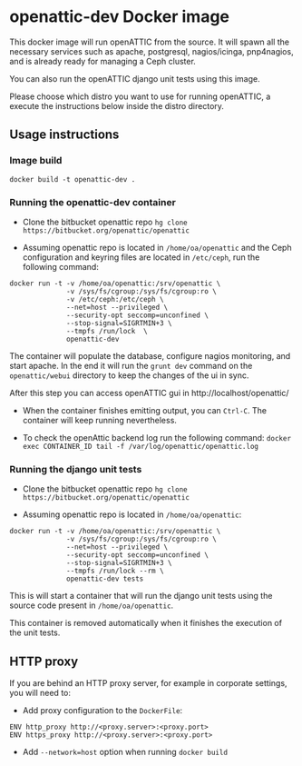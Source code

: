 # openattic-dev Docker image

This docker image will run openATTIC from the source. It will spawn all the
necessary services such as apache, postgresql, nagios/icinga, pnp4nagios, and
is already ready for managing a Ceph cluster.

You can also run the openATTIC django unit tests using this image.

Please choose which distro you want to use for running openATTIC, a execute
the instructions below inside the distro directory.

## Usage instructions

### Image build

`docker build -t openattic-dev .`

### Running the openattic-dev container

* Clone the bitbucket openattic repo
`hg clone https://bitbucket.org/openattic/openattic`

* Assuming openattic repo is located in `/home/oa/openattic` and the Ceph
configuration and keyring files are located in `/etc/ceph`, run the following
command:
```
docker run -t -v /home/oa/openattic:/srv/openattic \
		      -v /sys/fs/cgroup:/sys/fs/cgroup:ro \
		      -v /etc/ceph:/etc/ceph \
		      --net=host --privileged \
		      --security-opt seccomp=unconfined \
		      --stop-signal=SIGRTMIN+3 \
		      --tmpfs /run/lock  \
		      openattic-dev
```

The container will populate the database, configure nagios monitoring, and
start apache.
In the end it will run the `grunt dev` command on the `openattic/webui`
directory to keep the changes of the ui in sync.

After this step you can access openATTIC gui in http://localhost/openattic/

* When the container finishes emitting output, you can `Ctrl-C`. The container
will keep running nevertheless.

* To check the openAttic backend log run the following command:
`docker exec CONTAINER_ID tail -f /var/log/openattic/openattic.log`

### Running the django unit tests

* Clone the bitbucket openattic repo
`hg clone https://bitbucket.org/openattic/openattic`

* Assuming openattic repo is located in `/home/oa/openattic`:
```
docker run -t -v /home/oa/openattic:/srv/openattic \
		      -v /sys/fs/cgroup:/sys/fs/cgroup:ro \
		      --net=host --privileged \
		      --security-opt seccomp=unconfined \
		      --stop-signal=SIGRTMIN+3 \
		      --tmpfs /run/lock --rm \
		      openattic-dev tests
```
This is will start a container that will run the django unit tests using the
source code present in `/home/oa/openattic`.

This container is removed automatically when it finishes the execution of the
unit tests.


## HTTP proxy

If you are behind an HTTP proxy server, for example in corporate settings, you will need to:

* Add proxy configuration to the `DockerFile`:
```
ENV http_proxy http://<proxy.server>:<proxy.port>
ENV https_proxy http://<proxy.server>:<proxy.port>
```
* Add `--network=host` option when running `docker build`

